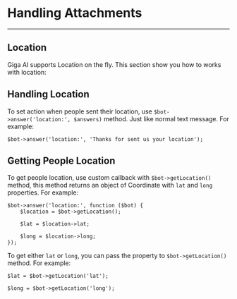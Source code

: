 # Handling Attachments
---
## Location
Giga AI supports Location on the fly. This section show you how to works with location:

## Handling Location
To set action when people sent their location, use `$bot->answer('location:', $answers)` method. Just like normal text message. For example:

```
$bot->answer('location:', 'Thanks for sent us your location');
```

## Getting People Location

To get people location, use custom callback with `$bot->getLocation()` method, this method returns an object of Coordinate with `lat` and `long` properties. For example:

```
$bot->answer('location:', function ($bot) {
	$location = $bot->getLocation();
	
	$lat = $location->lat;

	$long = $location->long;
});
```

To get either `lat` or `long`, you can pass the property to `$bot->getLocation()` method. For example:

```
$lat = $bot->getLocation('lat');

$long = $bot->getLocation('long');
```
